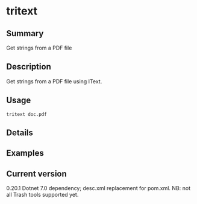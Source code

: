 # tritext

## Summary

Get strings from a PDF file

## Description

Get strings from a PDF file using IText.

## Usage

    tritext doc.pdf

## Details

## Examples

## Current version

0.20.1 Dotnet 7.0 dependency; desc.xml replacement for pom.xml. NB: not all Trash tools supported yet.
